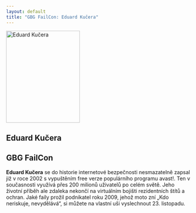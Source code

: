 ```yaml
---
layout: default
title: "GBG FailCon: Eduard Kučera" 
---
```


<section id="speakers" class="row speakers-detail">
  <div class="speaker failcon span3 nohover">
    <a href="http://cz.linkedin.com/pub/eduard-kucera/5/7b1/a44">
      <img src="/data/imgs/recnici/eduard-kucera.jpg" width="200" height="250" alt="Eduard Kučera" />
    </a>   
    <div class="info">
      <h2>Eduard Kučera</h2>
    </div>
  </div>
  <div class="span9 talk-info">
    <h1>GBG FailCon</h1>
    <p><strong>Eduard Kučera</strong> se do historie internetové bezpečnosti nesmazatelně zapsal již v roce 2002 s vypuštěním free verze populárního programu avast!. Ten v současnosti využívá přes 200 milionů uživatelů po celém světě. Jeho životní příběh ale zdaleka nekončí na virtuálním bojišti rezidentních štítů a ochran. Jaké faily prožil podnikatel roku 2009, jehož moto zní „Kdo neriskuje, nevydělává“, si můžete na vlastní uši vyslechnout 23. listopadu.</p>
  </div>
</section>